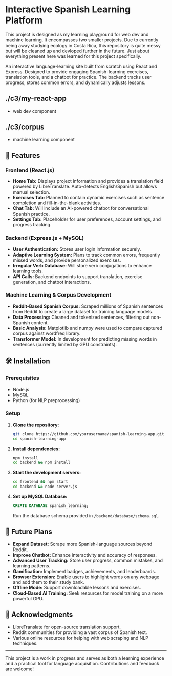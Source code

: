 # Interactive Spanish Learning Platform

This project is designed as my learning playground for web dev and machine learning. It encompasses two smaller projects. Due to currently being away studying ecology in Costa Rica, this repository is quite messy but will be cleaned up and devloped further in the future. Just about everything present here was learned for this project specifically. 

An interactive language-learning site built from scratch using React and Express. Designed to provide engaging Spanish-learning exercises, translation tools, and a chatbot for practice. The backend tracks user progress, stores common errors, and dynamically adjusts lessons. 

## ./c3/my-react-app 
- web dev component 

## ./c3/corpus 
- machine learning component 

## 🚀 Features

### Frontend (React.js)
- **Home Tab:** Displays project information and provides a translation field powered by LibreTranslate. Auto-detects English/Spanish but allows manual selection.
- **Exercises Tab:** Planned to contain dynamic exercises such as sentence completion and fill-in-the-blank activities.
- **Chat Tab:** Will include an AI-powered chatbot for conversational Spanish practice.
- **Settings Tab:** Placeholder for user preferences, account settings, and progress tracking.


### Backend (Express.js + MySQL)
- **User Authentication:** Stores user login information securely.
- **Adaptive Learning System:** Plans to track common errors, frequently missed words, and provide personalized exercises.
- **Irregular Verb Database:** Will store verb conjugations to enhance learning tools.
- **API Calls:** Backend endpoints to support translation, exercise generation, and chatbot interactions.

### Machine Learning & Corpus Development
- **Reddit-Based Spanish Corpus:** Scraped millions of Spanish sentences from Reddit to create a large dataset for training language models.
- **Data Processing:** Cleaned and tokenized sentences, filtering out non-Spanish content.
- **Basic Analysis:** Matplotlib and numpy were used to compare captured corpus against wordfreq library. 
- **Transformer Model:** In development for predicting missing words in sentences (currently limited by GPU constraints).

## 🛠️ Installation

### Prerequisites
- Node.js
- MySQL
- Python (for NLP preprocessing)

### Setup
1. **Clone the repository:**
   ```bash
   git clone https://github.com/yourusername/spanish-learning-app.git
   cd spanish-learning-app
   ```
2. **Install dependencies:**
   ```bash
   npm install
   cd backend && npm install
   ```
3. **Start the development servers:**
   ```bash
   cd frontend && npm start
   cd backend && node server.js
   ```
4. **Set up MySQL Database:**
   ```sql
   CREATE DATABASE spanish_learning;
   ```
   Run the database schema provided in `/backend/database/schema.sql`.

## 📅 Future Plans
- **Expand Dataset:** Scrape more Spanish-language sources beyond Reddit.
- **Improve Chatbot:** Enhance interactivity and accuracy of responses.
- **Advanced User Tracking:** Store user progress, common mistakes, and learning patterns.
- **Gamification:** Implement badges, achievements, and leaderboards.
- **Browser Extension:** Enable users to highlight words on any webpage and add them to their study bank.
- **Offline Mode:** Support downloadable lessons and exercises.
- **Cloud-Based AI Training:** Seek resources for model training on a more powerful GPU.

## 🙌 Acknowledgments
- LibreTranslate for open-source translation support.
- Reddit communities for providing a vast corpus of Spanish text.
- Various online resources for helping with web scraping and NLP techniques.

---
This project is a work in progress and serves as both a learning experience and a practical tool for language acquisition. Contributions and feedback are welcome!
